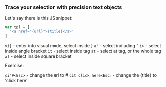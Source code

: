 ### Trace your selection with precision text objects

Let's say there is this JS snippet:

```javascript
var tpl = [
  '<a href="{url}">{title}</a>'
]
```

`vi}` - enter into visual mode, select inside }
`a"` - select indluding "
`i>` - select inside angle bracket
`it` - select inside tag
`at` - select at tag, or the whole tag
`a]` - select inside square bracket

Exercise:

`ci"#<Esc>` - change the url to #
`cit click here<Esc>` - change the {title} to 'click here'
